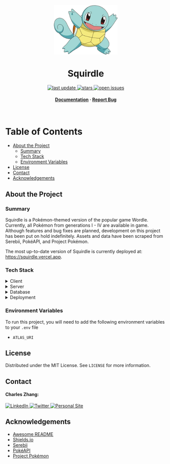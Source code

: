 <div align="center">

<!-- Title -->

<img src="public/assets/images/squirtle.webp" alt="logo" width="200" height="auto" />
<h1>Squirdle</h1>

<!-- Badges -->

<p>
    <a href="">
        <img src="https://img.shields.io/github/last-commit/czhangy/next-squirdle" alt="last update" />
    </a>
    <a href="https://github.com/czhangy/next-squirdle/stargazers">
        <img src="https://img.shields.io/github/stars/czhangy/next-squirdle" alt="stars" />
    </a>
    <a href="https://github.com/czhangy/next-squirdle/issues/">
        <img src="https://img.shields.io/github/issues/czhangy/next-squirdle" alt="open issues" />
</p>
<h4>
    <a href="https://github.com/czhangy/next-squirdle">Documentation</a>
    <span> · </span>
    <a href="https://github.com/czhangy/next-squirdle/issues">Report Bug</a>
</h4>

</div>

<br />

<!-- Table of Contents -->

# Table of Contents

-   [About the Project](#about-the-project)
    -   [Summary](#summary)
    -   [Tech Stack](#tech-stack)
    -   [Environment Variables](#environment-variables)
-   [License](#license)
-   [Contact](#contact)
-   [Acknowledgements](#acknowledgements)

<!-- About the Project -->

## About the Project

<!-- Summary -->

### Summary

Squirdle is a Pokémon-themed version of the popular game Wordle. Currently, all Pokémon from generations I - IV are available in game. Although features and bug fixes are planned, development on this project has been put on hold indefinitely. Assets and data have been scraped from Serebii, PokéAPI, and Project Pokémon.

The most up-to-date version of Squirdle is currently deployed at: https://squirdle.vercel.app.

<!-- Tech Stack -->

### Tech Stack

<details>
    <summary>Client</summary>
    <br />
    <a href="https://nextjs.org/">
		<img src="https://img.shields.io/badge/Next-black?style=for-the-badge&logo=next.js&logoColor=white" alt="NextJS" />
	</a>
	<a href="https://sass-lang.com/">
        <img src="https://img.shields.io/badge/SASS-hotpink.svg?style=for-the-badge&logo=SASS&logoColor=white" alt="SASS" />
	</a>
</details>

<details>
    <summary>Server</summary>
    <br />
    <a href="https://nextjs.org/">
		<img src="https://img.shields.io/badge/Next-black?style=for-the-badge&logo=next.js&logoColor=white" alt="NextJS" />
	</a>
</details>

<details>
    <summary>Database</summary>
    <br />
    <a href="https://www.mongodb.com/">
        <img src="https://img.shields.io/badge/MongoDB-%234ea94b.svg?style=for-the-badge&logo=mongodb&logoColor=white" alt="MongoDB" />
    </a>
    <a href="https://www.prisma.io/">
        <img src="https://img.shields.io/badge/Prisma-3982CE?style=for-the-badge&logo=Prisma&logoColor=white" alt="Prisma" />
    </a>
</details>

<details>
    <summary>Deployment</summary>
    <br />
    <a href="https://vercel.com/dashboard">
        <img src="https://img.shields.io/badge/vercel-%23000000.svg?style=for-the-badge&logo=vercel&logoColor=white" alt="Vercel" />
    </a>
</details>

<!-- Env Variables -->

### Environment Variables

To run this project, you will need to add the following environment variables to your `.env` file

-   `ATLAS_URI`

<!-- License -->

## License

Distributed under the MIT License. See `LICENSE` for more information.

<!-- Contact -->

## Contact

#### Charles Zhang:

<a href="https://www.linkedin.com/in/charles-zhang-14746519b/">
    <img src="https://img.shields.io/badge/LinkedIn-0077B5?style=for-the-badge&logo=linkedin&logoColor=white" alt="LinkedIn" />
</a>
<a href="https://twitter.com/czhangy_">
    <img src="https://img.shields.io/badge/Twitter-1DA1F2?style=for-the-badge&logo=twitter&logoColor=white" alt="Twitter" />
</a>
<a href="https://czhangy.io">
    <img src="https://img.shields.io/badge/-personal%20site-darkgrey?logo=code-review&logoColor=white&style=for-the-badge" alt="Personal Site" />
</a>

<!-- Acknowledgments -->

## Acknowledgements

-   [Awesome README](https://github.com/matiassingers/awesome-readme)
-   [Shields.io](https://shields.io/)
-   [Serebii](https://www.serebii.net/)
-   [PokéAPI](https://pokeapi.co/)
-   [Project Pokémon](https://projectpokemon.org/)
